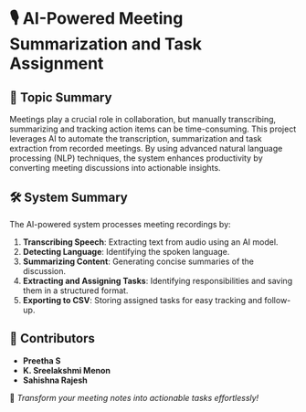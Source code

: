 # 🎙️ AI-Powered Meeting Summarization and Task Assignment  

## 📌 Topic Summary  
Meetings play a crucial role in collaboration, but manually transcribing, summarizing and tracking action items can be time-consuming. This project leverages AI to automate the transcription, summarization and task extraction from recorded meetings. By using advanced natural language processing (NLP) techniques, the system enhances productivity by converting meeting discussions into actionable insights.  

## 🛠 System Summary  
The AI-powered system processes meeting recordings by:  
1. **Transcribing Speech**: Extracting text from audio using an AI model.  
2. **Detecting Language**: Identifying the spoken language. 
3. **Summarizing Content**: Generating concise summaries of the discussion.  
4. **Extracting and Assigning Tasks**: Identifying responsibilities and saving them in a structured format.  
5. **Exporting to CSV**: Storing assigned tasks for easy tracking and follow-up.  

## 👥 Contributors  
- **Preetha S**  
- **K. Sreelakshmi Menon**  
- **Sahishna Rajesh**  

🚀 *Transform your meeting notes into actionable tasks effortlessly!*
